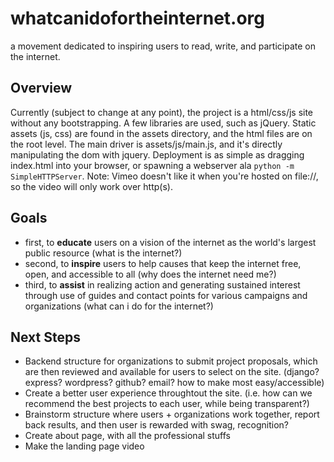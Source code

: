 # whatcanidofortheinternet.org
a movement dedicated to inspiring users to read, write, and participate on the internet. 

## Overview 
Currently (subject to change at any point), the project is a html/css/js site without any bootstrapping. A few libraries are used, such as jQuery. Static assets (js, css) are found in the assets directory, and the html files are on the root level. The main driver is assets/js/main.js, and it's directly manipulating the dom with jquery. Deployment is as simple as dragging index.html into your browser, or spawning a webserver ala `python -m SimpleHTTPServer`. Note: Vimeo doesn't like it when you're hosted on file://, so the video will only work over http(s).

## Goals
* first, to **educate** users on a vision of the internet as the world's largest public resource (what is the internet?)
* second, to **inspire** users to help causes that keep the internet free, open, and accessible to all (why does the internet need me?)
* third, to **assist** in realizing action and generating sustained interest through use of guides and contact points for various campaigns and organizations (what can i do for the internet?)

## Next Steps
* Backend structure for organizations to submit project proposals, which are then reviewed and available for users to select on the site. (django? express? wordpress? github? email? how to make most easy/accessible)
* Create a better user experience throughtout the site. (i.e. how can we recommend the best projects to each user, while being transparent?)
* Brainstorm structure where users + organizations work together, report back results, and then user is rewarded with swag, recognition? 
* Create about page, with all the professional stuffs
* Make the landing page video 

